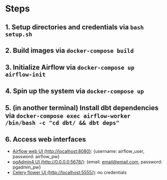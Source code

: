 # Steps

## 1. Setup directories and credentials via `bash setup.sh`
## 2. Build images via `docker-compose build`
## 3. Initialize Airflow via `docker-compose up airflow-init`
## 4. Spin up the system via `docker-compose up`
## 5. (in another terminal) Install dbt dependencies via `docker-compose exec airflow-worker /bin/bash -c "cd dbt/ && dbt deps"`
## 6. Access web interfaces 
* [Airflow web UI (http://localhost:8080)](http://localhost:8080): {username: airflow_user, password: airflow_pw}
* [pgAdmin4 UI (http://0.0.0.0:5678/)](http://0.0.0.0:5678/): {email: email@email.com, password: pgadmin_pw}
* [Celery flower UI (http://localhost:5555/)](http://localhost:5555/): no credentials